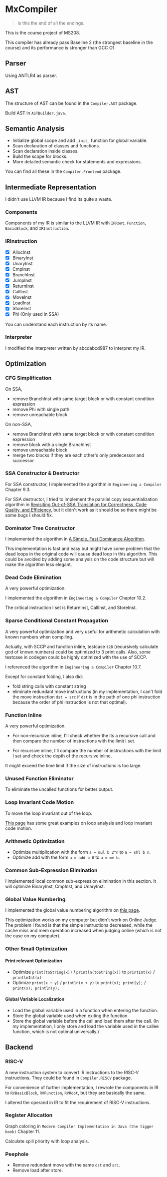 # MxCompiler


> Is this the end of all the endings.

This is the course project of MS208.

This compiler has already pass Baseline 2 (the strongest baseline in the course) and 
its performance is stronger than GCC O1. 

## Parser

Using ANTLR4 as parser.
 

## AST

The structure of AST can be found in the `Compiler.AST` package.

Build AST in `ASTBuilder.java`.

## Semantic Analysis

* Initialize global scope and add `_init_` function for global variable.
* Scan declaration of classes and functions.
* Scan declaration inside classes.
* Build the scope for blocks.
* More detailed semantic check for statements and expressions.

You can find all these in the `Compiler.Frontend` package.

## Intermediate Representation

I didn't use LLVM IR because I find its quite a waste.

### Components

Components of my IR is similar to the LLVM IR with `IRRoot`, `Function`, `BasicBlock`, and `IRInstruction`.

### IRInstruction

* [x] AllocInst
* [x] BinaryInst
* [x] UnaryInst
* [x] CmpInst
* [x] BranchInst
* [x] JumpInst
* [x] ReturnInst
* [x] CallInst
* [x] MoveInst
* [x] LoadInst
* [x] StoreInst
* [x] Phi (Only used in SSA)

You can understand each instruction by its name.

### Interpreter

I modified the interpreter written by abcdabcd987 to interpret my IR.

## Optimization

### CFG Simplification

On SSA, 

* remove BranchInst with same target block or with constant condition expression
* remove Phi with single path
* remove unreachable block

On non-SSA,

* remove BranchInst with same target block or with constant condition expression
* remove block with a single BranchInst
* remove unreachable block
* merge two blocks if they are each other's only predecessor and successor

### SSA Constructor & Destructor

For SSA constructor, I implemented the algorithm in `Engineering a Compiler` Chapter 9.3.

For SSA destructor, I tried to implement the parallel copy sequentialization algorithm
 in [Revisiting Out-of-SSA Translation for Correctness, Code
     Quality, and Efficiency](https://hal.inria.fr/inria-00349925v1/document), but it didn't work as
 it should be so there might be some bugs I should fix.
 
### Dominator Tree Constructor

I implemented the algorithm in [A Simple, Fast Dominance Algorithm](https://www.cs.rice.edu/~keith/EMBED/dom.pdf).

This implementation is fast and easy but might have some problem that the dead loops in
 the original code will cause dead loop in this algorithm. This could be avoided by adding
 some analysis on the code structure but will make the algorithm less elegant.
 
### Dead Code Elimination

A very powerful optimization.

I implemented the algorithm in `Engineering a Compiler` Chapter 10.2.

The critical instruction I set is ReturnInst, CallInst, and StoreInst.  

### Sparse Conditional Constant Propagation

A very powerful optimization and very useful for arithmetic calculation with known numbers when compiling.

Actually, with SCCP and function inline, testcase `t28` (recursively calculate gcd of known numbers)
 could be optimized to 3 print calls. Also, some testcase in codegen could be highly optimized
 with the use of SCCP.

I referenced the algorithm in `Engineering a Compiler` Chapter 10.7.

Except for constant folding, I also did:

* fold string calls with constant string
* eliminate redundant move instructions (in my implementation, I can't fold the move instruction
 `dst = src` if `dst` is in the path of one phi instruction because the order of phi instruction
 is not that optimal).

### Function Inline

A very powerful optimization.

* For non-recursive inline, I'll check whether the its a recursive call and then compare the 
 number of instructions with the limit I set.
 
* For recursive inline, I'll compare the number of instructions with the limit I set and 
 check the depth of the recursive inline.
 
It might exceed the time limit if the size of instructions is too large. 

### Unused Function Eliminator

To eliminate the uncalled functions for better output.

### Loop Invariant Code Motion

To move the loop invariant out of the loop.

[This page](https://www.cs.cornell.edu/courses/cs6120/2019fa/blog/loop-reduction/) has some great examples
 on loop analysis and loop invariant code motion.

### Arithmetic Optimization

* Optimize multiplication with the form `a = mul b 2^n` to `a = shl b n`.
* Optimize add with the form `a = add b 0` to `a = mv b`.

### Common Sub-Expression Elimination

I implemented local common sub-expression elimination in this section. 
 It will optimize BinaryInst, CmpInst, and UnaryInst.

### Global Value Numbering
 
I implemented the global value numbering algorithm on [this page](https://www.cs.cornell.edu/courses/cs6120/2019fa/blog/global-value-numbering/).

This optimization works on my computer but didn't work on Online Judge. The problem 
 I found is that the simple instructions decreased, while the cache miss and
 mem operation increased when judging online (which is not the case on my computer).

### Other Small Optimization

#### Print relevant Optimization

* Optimize `print(toString(x))` / `println(toString(x))` to `printInt(x)` / `printlnInt(x)`
* Optimize `print(x + y)` / `println(x + y)` to `print(x); print(y);` / `print(x); println(y);`

#### Global Variable Localization

* Load the global variable used in a function when entering the function.
* Store the global variable used when exiting the function.
* Store the global variable before the call and load them after the call.
 (In my implementation, I only store and load the variable used in the callee function, 
 which is not optimal universally.)


## Backend

### RISC-V

A new instruction system to convert IR instructions to the RISC-V instructions.
 They could be found in `Compiler.RISCV` package.
 
For convenience of further implementation, I rewrote the components in IR to `RVBasicBlock`,
 `RVFunction`, `RVRoot`, but they are basically the same.
 
I altered the operand in IR to fit the requirement of RISC-V instructions.

### Register Allocation

Graph coloring in `Modern Compiler Implementation in Java (the tigger book)` Chapter 11.

Calculate spill priority with loop analysis.

### Peephole

* Remove redundant move with the same `dst` and `src`.
* Remove load after store.
